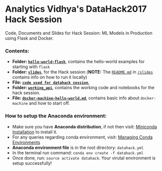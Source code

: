 # Analytics Vidhya's DataHack2017 Hack Session

Code, Documents and Slides for Hack Session: ML Models in Production using Flask and Docker.

### Contents:

- __Folder: [`hello-world-flask`](https://github.com/pratos/datahack2017-workshop-av/tree/master/hello-world-flask)__, contains the hello-world examples for starting with `flask`
- __Folder: [`slides`](https://github.com/pratos/datahack2017-workshop-av/tree/master/slides)__, for the Hack session (__NOTE:__ The [`README.md`](https://github.com/pratos/datahack2017-workshop-av/blob/master/slides/README.md) in [`/slides`](https://github.com/pratos/datahack2017-workshop-av/tree/master/slides) contains info on how to run it locally) 
- __File: [`code used for datahack session`](https://github.com/pratos/datahack2017-workshop-av/blob/master/slides/datahack_code.ipynb)__,
- __Folder: [`working_api`](https://github.com/pratos/datahack2017-workshop-av/tree/master/working_api)__, contains the working code and notebooks for the hack session.
- __File: [`docker-machine-hello-world.md`](https://github.com/pratos/datahack2017-workshop-av/blob/master/docker-machine-hello-world.md)__, contains basic info about `docker-machine` and how to start off.

### How to setup the Anaconda environment:

- Make sure you have __Anaconda distribution__, if not then visit: [Miniconda Installation](https://conda.io/miniconda.html) to install it.
- For any queries regarding conda environment, visit: [Managing Conda Environments](https://conda.io/docs/user-guide/tasks/manage-environments.html)
- __Anaconda environment file__ is in the root directory: `datahack.yml`
- In the terminal run command: `conda env create -f datahack.yml`
- Once done, run: `source activate datahack`. Your virutal environment is setup successfully!
